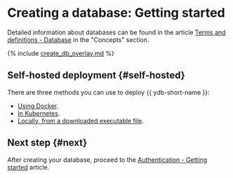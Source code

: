 # Creating a database: Getting started

Detailed information about databases can be found in the article [Terms and definitions - Database](../../concepts/databases.md#database) in the "Concepts" section.

{% include [create_db_overlay.md](create_db_overlay.md) %}

## Self-hosted deployment {#self-hosted}

There are three methods you can use to deploy {{ ydb-short-name }}:

* [Using Docker](../self_hosted/ydb_docker.md).
* [In Kubernetes](../../deploy/orchestrated/concepts.md).
* [Locally, from a downloaded executable file](../self_hosted/ydb_local.md).

## Next step {#next}

After creating your database, proceed to the [Authentication - Getting started](../auth.md) article.

